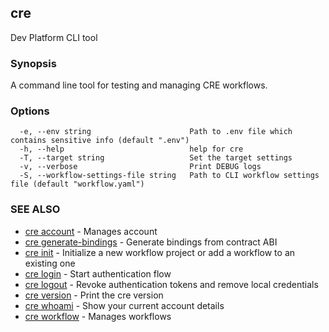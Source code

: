 ## cre

Dev Platform CLI tool

### Synopsis

A command line tool for testing and managing CRE workflows.

### Options

```
  -e, --env string                      Path to .env file which contains sensitive info (default ".env")
  -h, --help                            help for cre
  -T, --target string                   Set the target settings
  -v, --verbose                         Print DEBUG logs
  -S, --workflow-settings-file string   Path to CLI workflow settings file (default "workflow.yaml")
```

### SEE ALSO

* [cre account](cre_account.md)	 - Manages account
* [cre generate-bindings](cre_generate-bindings.md)	 - Generate bindings from contract ABI
* [cre init](cre_init.md)	 - Initialize a new workflow project or add a workflow to an existing one
* [cre login](cre_login.md)	 - Start authentication flow
* [cre logout](cre_logout.md)	 - Revoke authentication tokens and remove local credentials
* [cre version](cre_version.md)	 - Print the cre version
* [cre whoami](cre_whoami.md)	 - Show your current account details
* [cre workflow](cre_workflow.md)	 - Manages workflows

